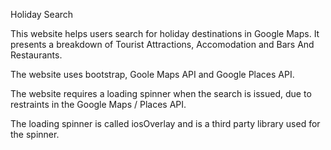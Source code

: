 Holiday Search

This website helps users search for holiday destinations in Google Maps. It presents a breakdown of Tourist Attractions, Accomodation and Bars And Restaurants.

The website uses bootstrap, Goole Maps API and Google Places API.

The website requires a loading spinner when the search is issued, due to restraints in the Google Maps / Places API.

The loading  spinner is called iosOverlay and is a third party library used for the spinner.

